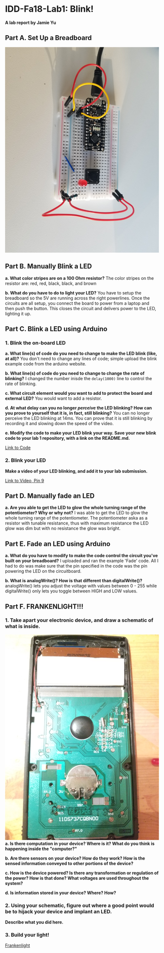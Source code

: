 # IDD-Fa18-Lab1: Blink!

**A lab report by Jamie Yu**

## Part A. Set Up a Breadboard

![Breadboard Setup](https://github.com/jamiekimyu/IDD-Fa18-Lab1/blob/master/20180830_182631.jpg)


## Part B. Manually Blink a LED

**a. What color stripes are on a 100 Ohm resistor?**
The color stripes on the resistor are: red, red, black, black, and brown
 
**b. What do you have to do to light your LED?**
You have to setup the breadboard so the 5V are running across the right powerlines. Once the circuits are all setup, you connect the board to power from a laptop and then push the button. This closes the circuit and delivers power to the LED, lighting it up.

## Part C. Blink a LED using Arduino

### 1. Blink the on-board LED

**a. What line(s) of code do you need to change to make the LED blink (like, at all)?**
You don't need to change any lines of code; simple upload the blink example code from the arduino website.

**b. What line(s) of code do you need to change to change the rate of blinking?**
I changed the number inisde the `delay(1000)` line to control the rate of blinking. 

**c. What circuit element would you want to add to protect the board and external LED?**
You would want to add a resistor. 
 
**d. At what delay can you no longer *perceive* the LED blinking? How can you prove to yourself that it is, in fact, still blinking?**
You can no longer perceive the LED blinking at 14ms. You can prove that it is still blinking by recording it and slowing down the speed of the video. 

**e. Modify the code to make your LED blink your way. Save your new blink code to your lab 1 repository, with a link on the README.md.**

[Link to Code](https://github.com/jamiekimyu/IDD-Fa18-Lab1/blob/master/blink.ino)


### 2. Blink your LED

**Make a video of your LED blinking, and add it to your lab submission.**

[Link to Video, Pin 9](https://www.youtube.com/watch?v=OGSAxZq8ARE&pbjreload=10)


## Part D. Manually fade an LED

**a. Are you able to get the LED to glow the whole turning range of the potentiometer? Why or why not?**
I was able to get the LED to glow the whole turning range of the potentiometer. The potentiometer aska as a resistor with tunable resistance, thus with maximum resistance the LED glow was dim but with no resistance the glow was bright. 

## Part E. Fade an LED using Arduino

**a. What do you have to modify to make the code control the circuit you've built on your breadboard?**
I uploaded and ran the example 'Fade' code. All I had to do was make sure that the pin specified in the code was the pin powering the LED on the circuitboard.

**b. What is analogWrite()? How is that different than digitalWrite()?**
analogWrite() lets you adjust the voltage with values between 0 - 255 while digitalWrite() only lets you toggle between HIGH and LOW values. 


## Part F. FRANKENLIGHT!!!

### 1. Take apart your electronic device, and draw a schematic of what is inside. 

![Schematic](https://github.com/jamiekimyu/IDD-Fa18-Lab1/blob/master/20180903_185457.jpg)
**a. Is there computation in your device? Where is it? What do you think is happening inside the "computer?"**


**b. Are there sensors on your device? How do they work? How is the sensed information conveyed to other portions of the device?**

**c. How is the device powered? Is there any transformation or regulation of the power? How is that done? What voltages are used throughout the system?**

**d. Is information stored in your device? Where? How?**

### 2. Using your schematic, figure out where a good point would be to hijack your device and implant an LED.

**Describe what you did here.**

### 3. Build your light!

[Frankenlight](https://www.youtube.com/watch?v=gsHtOze10VQ&pbjreload=10)
